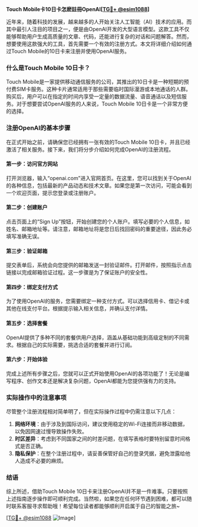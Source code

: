 **Touch Mobile卡10日卡怎麽註冊OpenAI[[TG💪+ @esim1088](https://t.me/s/esim1088)]**

近年来，随着科技的发展，越来越多的人开始关注人工智能（AI）技术的应用。而其中最引人注目的项目之一，便是由OpenAI开发的大型语言模型。这款工具不仅能够帮助用户生成高质量的文章、代码，还能进行复杂的对话和问题解答。然而，想要使用这款强大的工具，首先需要一个有效的注册方式。本文将详细介绍如何通过Touch Mobile的10日卡来注册并使用OpenAI服务。

### 什么是Touch Mobile 10日卡？

Touch Mobile是一家提供移动通信服务的公司，其推出的10日卡是一种短期的预付费SIM卡服务。这种卡片通常适用于那些需要临时国际漫游或本地通话的人群。购买后，用户可以在指定的时间内享受一定量的数据流量、语音通话以及短信服务。对于想要尝试OpenAI服务的人来说，Touch Mobile 10日卡是一个非常方便的选择。

### 注册OpenAI的基本步骤

在正式开始之前，请确保您已经拥有一张有效的Touch Mobile 10日卡，并且已经激活了相关服务。接下来，我们将分步介绍如何完成OpenAI的注册流程。

#### 第一步：访问官方网站

打开浏览器，输入“openai.com”进入官网首页。在这里，您可以找到关于OpenAI的各种信息，包括最新的产品动态和技术文章。如果您是第一次访问，可能会看到一个欢迎页面，提示您登录或注册账户。

#### 第二步：创建账户

点击页面上的“Sign Up”按钮，开始创建您的个人账户。填写必要的个人信息，如姓名、邮箱地址等。请注意，邮箱地址将是您日后找回密码的重要途径，因此务必填写准确无误。

#### 第三步：验证邮箱

提交表单后，系统会向您提供的邮箱发送一封验证邮件。打开邮件，按照指示点击链接以完成邮箱验证过程。这一步骤是为了保证账户的安全性。

#### 第四步：绑定支付方式

为了使用OpenAI的服务，您需要绑定一种支付方式。可以选择信用卡、借记卡或其他在线支付平台。根据提示输入相关信息，并确认支付详情。

#### 第五步：选择套餐

OpenAI提供了多种不同的套餐供用户选择，涵盖从基础功能到高级定制的不同需求。根据自己的实际需要，挑选合适的套餐并进行订阅。

#### 第六步：开始体验

完成上述所有步骤之后，您就可以正式开始使用OpenAI的各项功能了！无论是编写程序、创作文本还是解决复杂问题，OpenAI都能为您提供强有力的支持。

### 实际操作中的注意事项

尽管整个注册流程相对简单明了，但在实际操作过程中仍需注意以下几点：

1. **网络环境**：由于涉及到国际访问，建议使用稳定的Wi-Fi连接而非移动数据，以免因网速过慢导致操作失败。
2. **时区差异**：考虑到不同国家之间的时差问题，在填写表格时要特别留意时间格式是否正确。
3. **隐私保护**：在整个注册过程中，请妥善保管好自己的登录凭据，避免泄露给他人造成不必要的麻烦。

### 结语

综上所述，借助Touch Mobile 10日卡来注册OpenAI并不是一件难事。只要按照上述指南逐步操作即可顺利完成。当然啦，如果您在任何环节遇到困难，都可以随时联系客服寻求帮助哦！希望每位读者都能够顺利开启属于自己的智能之旅~

[[TG💪+ @esim1088](https://t.me/s/esim1088) ![Image](https://i.postimg.cc/4NQfJmqS/Snipaste-2025-05-13-00-14-12.png)]